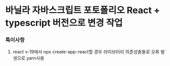 # 바닐라 자바스크립트 포토폴리오 React + typescript 버전으로 변경 작업

### 특이사항

1. react v-19에서 npx create-app-react할 경우 라이브러리 의존성충돌로 오류 발생으로 yarn사용
